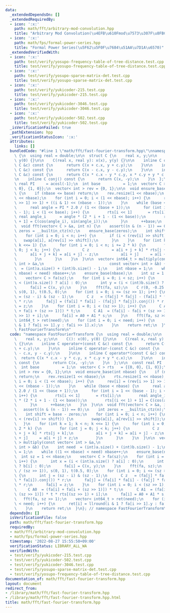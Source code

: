 ```yaml
---
data:
  _extendedDependsOn: []
  _extendedRequiredBy:
  - icon: ':x:'
    path: math/fft/arbitrary-mod-convolution.hpp
    title: "Arbitrary Mod Convolution(\u4EFB\u610Fmod\u7573\u307F\u8FBC\u307F)"
  - icon: ':x:'
    path: math/fps/formal-power-series.hpp
    title: "Formal Power Series(\u5F62\u5F0F\u7684\u51AA\u7D1A\u6570)"
  _extendedVerifiedWith:
  - icon: ':x:'
    path: test/verify/yosupo-frequency-table-of-tree-distance.test.cpp
    title: test/verify/yosupo-frequency-table-of-tree-distance.test.cpp
  - icon: ':x:'
    path: test/verify/yosupo-sparse-matrix-det.test.cpp
    title: test/verify/yosupo-sparse-matrix-det.test.cpp
  - icon: ':x:'
    path: test/verify/yukicoder-215.test.cpp
    title: test/verify/yukicoder-215.test.cpp
  - icon: ':x:'
    path: test/verify/yukicoder-3046.test.cpp
    title: test/verify/yukicoder-3046.test.cpp
  - icon: ':x:'
    path: test/verify/yukicoder-502.test.cpp
    title: test/verify/yukicoder-502.test.cpp
  _isVerificationFailed: true
  _pathExtension: hpp
  _verificationStatusIcon: ':x:'
  attributes:
    links: []
  bundledCode: "#line 1 \"math/fft/fast-fourier-transform.hpp\"\nnamespace FastFourierTransform\
    \ {\n  using real = double;\n\n  struct C {\n    real x, y;\n\n    C(): x(0),\
    \ y(0) {}\n\n    C(real x, real y): x(x), y(y) {}\n\n    inline C operator+(const\
    \ C &c) const {\n      return C(x + c.x, y + c.y);\n    }\n\n    inline C operator-(const\
    \ C &c) const {\n      return C(x - c.x, y - c.y);\n    }\n\n    inline C operator*(const\
    \ C &c) const {\n      return C(x * c.x - y * c.y, x * c.y + y * c.x);\n    }\n\
    \n    inline C conj() const {\n      return C(x, -y);\n    }\n  };\n\n  const\
    \ real PI     = acosl(-1);\n  int base          = 1;\n  vector< C > rts   = {{0,\
    \ 0}, {1, 0}};\n  vector< int > rev = {0, 1};\n\n  void ensure_base(int nbase)\
    \ {\n    if (nbase <= base) return;\n    rev.resize(1 << nbase);\n    rts.resize(1\
    \ << nbase);\n    for (int i = 0; i < (1 << nbase); i++) {\n      rev[i] = (rev[i\
    \ >> 1] >> 1) + ((i & 1) << (nbase - 1));\n    }\n    while (base < nbase) {\n\
    \      real angle = PI * 2.0 / (1 << (base + 1));\n      for (int i = 1 << (base\
    \ - 1); i < (1 << base); i++) {\n        rts[i << 1]       = rts[i];\n       \
    \ real angle_i      = angle * (2 * i + 1 - (1 << base));\n        rts[(i << 1)\
    \ + 1] = C(cos(angle_i), sin(angle_i));\n      }\n      ++base;\n    }\n  }\n\n\
    \  void fft(vector< C > &a, int n) {\n    assert((n & (n - 1)) == 0);\n    int\
    \ zeros = __builtin_ctz(n);\n    ensure_base(zeros);\n    int shift = base - zeros;\n\
    \    for (int i = 0; i < n; i++) {\n      if (i < (rev[i] >> shift)) {\n     \
    \   swap(a[i], a[rev[i] >> shift]);\n      }\n    }\n    for (int k = 1; k < n;\
    \ k <<= 1) {\n      for (int i = 0; i < n; i += 2 * k) {\n        for (int j =\
    \ 0; j < k; j++) {\n          C z          = a[i + j + k] * rts[j + k];\n    \
    \      a[i + j + k] = a[i + j] - z;\n          a[i + j]     = a[i + j] + z;\n\
    \        }\n      }\n    }\n  }\n\n  vector< int64_t > multiply(const vector<\
    \ int > &a,\n                             const vector< int > &b) {\n    int need\
    \  = (int)a.size() + (int)b.size() - 1;\n    int nbase = 1;\n    while ((1 <<\
    \ nbase) < need) nbase++;\n    ensure_base(nbase);\n    int sz = 1 << nbase;\n\
    \    vector< C > fa(sz);\n    for (int i = 0; i < sz; i++) {\n      int x = (i\
    \ < (int)a.size() ? a[i] : 0);\n      int y = (i < (int)b.size() ? b[i] : 0);\n\
    \      fa[i] = C(x, y);\n    }\n    fft(fa, sz);\n    C r(0, -0.25 / (sz >> 1)),\
    \ s(0, 1), t(0.5, 0);\n    for (int i = 0; i <= (sz >> 1); i++) {\n      int j\
    \ = (sz - i) & (sz - 1);\n      C z   = (fa[j] * fa[j] - (fa[i] * fa[i]).conj())\
    \ * r;\n      fa[j] = (fa[i] * fa[i] - (fa[j] * fa[j]).conj()) * r;\n      fa[i]\
    \ = z;\n    }\n    for (int i = 0; i < (sz >> 1); i++) {\n      C A0  = (fa[i]\
    \ + fa[i + (sz >> 1)]) * t;\n      C A1  = (fa[i] - fa[i + (sz >> 1)]) * t * rts[(sz\
    \ >> 1) + i];\n      fa[i] = A0 + A1 * s;\n    }\n    fft(fa, sz >> 1);\n    vector<\
    \ int64_t > ret(need);\n    for (int i = 0; i < need; i++) {\n      ret[i] = llround(i\
    \ & 1 ? fa[i >> 1].y : fa[i >> 1].x);\n    }\n    return ret;\n  }\n}; // namespace\
    \ FastFourierTransform\n"
  code: "namespace FastFourierTransform {\n  using real = double;\n\n  struct C {\n\
    \    real x, y;\n\n    C(): x(0), y(0) {}\n\n    C(real x, real y): x(x), y(y)\
    \ {}\n\n    inline C operator+(const C &c) const {\n      return C(x + c.x, y\
    \ + c.y);\n    }\n\n    inline C operator-(const C &c) const {\n      return C(x\
    \ - c.x, y - c.y);\n    }\n\n    inline C operator*(const C &c) const {\n    \
    \  return C(x * c.x - y * c.y, x * c.y + y * c.x);\n    }\n\n    inline C conj()\
    \ const {\n      return C(x, -y);\n    }\n  };\n\n  const real PI     = acosl(-1);\n\
    \  int base          = 1;\n  vector< C > rts   = {{0, 0}, {1, 0}};\n  vector<\
    \ int > rev = {0, 1};\n\n  void ensure_base(int nbase) {\n    if (nbase <= base)\
    \ return;\n    rev.resize(1 << nbase);\n    rts.resize(1 << nbase);\n    for (int\
    \ i = 0; i < (1 << nbase); i++) {\n      rev[i] = (rev[i >> 1] >> 1) + ((i & 1)\
    \ << (nbase - 1));\n    }\n    while (base < nbase) {\n      real angle = PI *\
    \ 2.0 / (1 << (base + 1));\n      for (int i = 1 << (base - 1); i < (1 << base);\
    \ i++) {\n        rts[i << 1]       = rts[i];\n        real angle_i      = angle\
    \ * (2 * i + 1 - (1 << base));\n        rts[(i << 1) + 1] = C(cos(angle_i), sin(angle_i));\n\
    \      }\n      ++base;\n    }\n  }\n\n  void fft(vector< C > &a, int n) {\n \
    \   assert((n & (n - 1)) == 0);\n    int zeros = __builtin_ctz(n);\n    ensure_base(zeros);\n\
    \    int shift = base - zeros;\n    for (int i = 0; i < n; i++) {\n      if (i\
    \ < (rev[i] >> shift)) {\n        swap(a[i], a[rev[i] >> shift]);\n      }\n \
    \   }\n    for (int k = 1; k < n; k <<= 1) {\n      for (int i = 0; i < n; i +=\
    \ 2 * k) {\n        for (int j = 0; j < k; j++) {\n          C z          = a[i\
    \ + j + k] * rts[j + k];\n          a[i + j + k] = a[i + j] - z;\n          a[i\
    \ + j]     = a[i + j] + z;\n        }\n      }\n    }\n  }\n\n  vector< int64_t\
    \ > multiply(const vector< int > &a,\n                             const vector<\
    \ int > &b) {\n    int need  = (int)a.size() + (int)b.size() - 1;\n    int nbase\
    \ = 1;\n    while ((1 << nbase) < need) nbase++;\n    ensure_base(nbase);\n  \
    \  int sz = 1 << nbase;\n    vector< C > fa(sz);\n    for (int i = 0; i < sz;\
    \ i++) {\n      int x = (i < (int)a.size() ? a[i] : 0);\n      int y = (i < (int)b.size()\
    \ ? b[i] : 0);\n      fa[i] = C(x, y);\n    }\n    fft(fa, sz);\n    C r(0, -0.25\
    \ / (sz >> 1)), s(0, 1), t(0.5, 0);\n    for (int i = 0; i <= (sz >> 1); i++)\
    \ {\n      int j = (sz - i) & (sz - 1);\n      C z   = (fa[j] * fa[j] - (fa[i]\
    \ * fa[i]).conj()) * r;\n      fa[j] = (fa[i] * fa[i] - (fa[j] * fa[j]).conj())\
    \ * r;\n      fa[i] = z;\n    }\n    for (int i = 0; i < (sz >> 1); i++) {\n \
    \     C A0  = (fa[i] + fa[i + (sz >> 1)]) * t;\n      C A1  = (fa[i] - fa[i +\
    \ (sz >> 1)]) * t * rts[(sz >> 1) + i];\n      fa[i] = A0 + A1 * s;\n    }\n \
    \   fft(fa, sz >> 1);\n    vector< int64_t > ret(need);\n    for (int i = 0; i\
    \ < need; i++) {\n      ret[i] = llround(i & 1 ? fa[i >> 1].y : fa[i >> 1].x);\n\
    \    }\n    return ret;\n  }\n}; // namespace FastFourierTransform\n"
  dependsOn: []
  isVerificationFile: false
  path: math/fft/fast-fourier-transform.hpp
  requiredBy:
  - math/fft/arbitrary-mod-convolution.hpp
  - math/fps/formal-power-series.hpp
  timestamp: '2022-08-27 15:55:50+09:00'
  verificationStatus: LIBRARY_ALL_WA
  verifiedWith:
  - test/verify/yukicoder-215.test.cpp
  - test/verify/yukicoder-502.test.cpp
  - test/verify/yukicoder-3046.test.cpp
  - test/verify/yosupo-sparse-matrix-det.test.cpp
  - test/verify/yosupo-frequency-table-of-tree-distance.test.cpp
documentation_of: math/fft/fast-fourier-transform.hpp
layout: document
redirect_from:
- /library/math/fft/fast-fourier-transform.hpp
- /library/math/fft/fast-fourier-transform.hpp.html
title: math/fft/fast-fourier-transform.hpp
---
```

